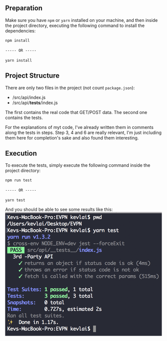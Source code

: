 ## Preparation
Make sure you have `npm` or `yarn` installed on your machine, and then inside the project directory, executing the following command to install the dependencies:

```shell
npm install

----- OR -----

yarn install
```

## Project Structure

There are only two files in the project (not count `package.json`):
- /src/api/index.js
- /src/api/__tests__/index.js

The first contains the real code that GET/POST data. The second one contains the tests.

For the explanations of myt code, I've already written them in comments along the tests in steps. Step 3, 4 and 6 are really relevant, I'm just including them here for completion's sake and also found them interesting.

## Execution

To execute the tests, simply execute the following command inside the project directory:

```shell
npm run test

----- OR -----

yarn test
```

And you should be able to see some results like this:
![image](./images/01.png)
